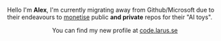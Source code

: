 Hello I'm **Alex**, I'm currently migrating away from Github/Microsoft due to their endeavours to [monetise](https://sfconservancy.org/blog/2022/jun/30/give-up-github-launch/) public **and private** repos for their "AI toys".

<p align="center">
  <bold>You can find my new profile at <a href="https://code.larus.se/">code.larus.se</a></bold>
</p>
